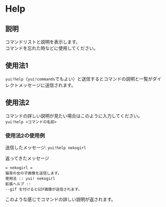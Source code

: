 # Help

## 説明

コマンドリストと説明を表示します。  
コマンドを忘れた時などに使用してください。

## 使用法1

`yui!help`（`yui!commands`でもよい）と送信するとコマンドの説明と一覧がダイレクトメッセージに送信されます。

## 使用法2

コマンドの詳しい説明が見たい場合はこのように入力してください。  
`yui!help <コマンドの名前>`

### 使用法2の使用例

送信したメッセージ: `yui!help nekogirl`

返ってきたメッセージ

```asciidoc
= nekogirl =
猫耳の女の子画像を送信します。
使用法 :: yui! nekogirl
拡張ヘルプ ::
--gif を付けるとGIF画像が送信されます。
```

このような感じでコマンドの詳しい説明が返されます。